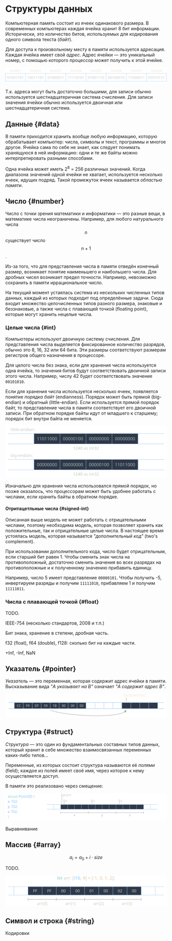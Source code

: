 # Структуры данных

Компьютерная память состоит из ячеек одинакового размера. В современных
компьютерах каждая ячейка хранит 8 бит информации. Исторически, это количество
битов, используемых для кодирования одного символа текста (*байт*).

Для доступа к произвольному месту в памяти используется адресация. Каждая
ячейка имеет свой *адрес*. Адрес ячейки — это уникальный номер, с помощью
которого процессор может получить к этой ячейке.

![Memory](memory.svg)

Т.к. адреса могут быть достаточно большими, для записи обычно используется
шестнадцатеричная система счисления. Для записи значения ячейки обычно
используется двоичная или шестнадцатеричная система.

## Данные {#data}

В памяти приходится хранить вообще любую информацию, которую обрабатывает
компьютер: числа, символы и текст, программы и многое другое. Ячейка сама
по себе не знает, как следует понимать хранящуюся в ней информацию:
одни и те же байты можно интерпретировать разными способами.

Одна ячейка может иметь 2<sup>8</sup> = 256 различных значений. Когда диапазона
значений одной ячейки не хватает, используется несколько ячеек, идущих подряд.
Такой промежуток ячеек называется *областью памяти*.

## Число {#number}

Число с точки зрения математики и информатики — это разные вещи, в математике
числа неограничены. Например, для любого натурального числа $$ n $$ существует
число $$ n + 1 $$.

Из-за того, что для представления числа в памяти отведён конечный размер,
возникает понятие наименьшего и наибольшего числа. Для дробных чисел возникает
предел точности. Например, невозможно сохранить в памяти иррациональное число.

На текущий момент устаялась система из нескольких численных типов данных,
каждый из которых подходит под определённые задачи. Сюда входит множество
целочисленных типов разного размера, знаковые и беззнаковые, а также числа
с плавающей точкой (floating point), которые могут хранить нецелые числа.

### Целые числа {#int}

Компьютеры используют двоичную систему счисления. Для представления числа
выделяется фиксированное количество разрядов, обычно это 8, 16, 32 или 64 бита.
Эти размеры соответствуют размерам регистров общего назначения в процессоре.

Для целого числа без знака, если для хранения числа используется одна ячейка,
то значения битов будут соответствовать двоичной записи этого числа. Например,
числу 42 будет соответствовать значение `00101010`.

Если для хранения числа используется несколько ячеек, появляется понятие
*порядка байт* (endianness). Порядок может быть прямой (big-endian) и обратный
(little-endian). Если используется прямой порядок байт, то представление
числа в памяти соответствует его двоичной записи. При обратном порядке
байты идут от младшего к старшему; порядок бит внутри байта не меняется.

![Byte Order](byte-order.svg)

Изначально для хранения числа использовался прямой порядок, но позже оказалось,
что процессорам может быть удобнее работать с числами, если хранить байты
в обратном порядке.

#### Отритацетльные числа {#signed-int}

Описанная выше модель не может работать с отрицательными числами,
поэтому необходима модель, которая позволяет хранить как положительные,
так и отрицательные целые числа. В настоящее время устоялась модель, которая
называется *"дополнительный код"* (two's complement).

При использовании дополнительного кода, число будет отрицательным, если старший
бит равен 1. Чтобы сменить знак числа на противоположный, достаточно сменить
значения во всех разрядах на противоположные и к полученному значению прибавить
единицу.

Например, число 5 имеет представление `00000101`. Чтобы получить -5,
инвертируем разряды и получим `11111010`, прибавляем 1 и получим `11111011`.

### Числа с плавающей точкой {#float}

TODO.

IEEE-754 (несколько стандартов, 2008 и т.п.)

Бит знака, хранение в степени, дробная часть.

f32 (float), f64 (double), f128: сколько бит на каждые части.

+Inf, -Inf, NaN

## Указатель {#pointer}

<dfn>Указатель</dfn> — это переменная, которая содержит адрес ячейки в памяти.
Высказывание вида *"A указывает на B"* означает *"A содержит адрес B"*.

![Pointer](pointer.svg)

## Структура {#struct}

<dfn>Структура</dfn> — это один из фундаментальных составных типов данных,
который хранит в себе множество взаимосвязанных переменных каких-либо типов...

Переменные, из которых состоит структура называются её *полями* (field);
каждое из полей имеет своё имя, через которое к нему осуществляется доступ.

В памяти это реализовано через смещение:

![Struct](struct.svg)

Выравнивание

## Массив {#array}

$$
a_i = a_0 + i \cdot size
$$

TODO.

![Array](array.svg)

## Символ и строка {#string}

Кодировки
